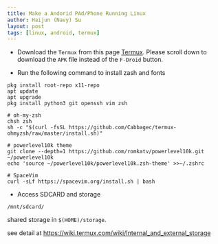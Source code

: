 ```yaml
---
title: Make a Andorid PAd/Phone Running Linux
author: Haijun (Navy) Su
layout: post
tags: [linux, android, termux]
---
```


- Download the `Termux` from this page [Termux](https://f-droid.org/en/packages/com.termux/). Please scroll down to download the `APK` file instead of the `F-Droid` button.

- Run the following command to install zash and fonts

```
pkg install root-repo x11-repo
apt update
apt upgrade
pkg install python3 git openssh vim zsh

# oh-my-zsh
chsh zsh
sh -c "$(curl -fsSL https://github.com/Cabbagec/termux-ohmyzsh/raw/master/install.sh)"

# powerlevel10k theme
git clone --depth=1 https://github.com/romkatv/powerlevel10k.git ~/powerlevel10k
echo 'source ~/powerlevel10k/powerlevel10k.zsh-theme' >>~/.zshrc

# SpaceVim
curl -sLf https://spacevim.org/install.sh | bash
```

- Access SDCARD and storage

```
/mnt/sdcard/
```

shared storage in `$(HOME)/storage`.

see detail at <https://wiki.termux.com/wiki/Internal_and_external_storage>